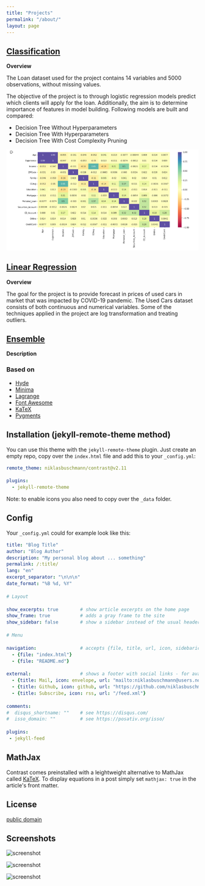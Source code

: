 ```yaml
---
title: "Projects"
permalink: "/about/"
layout: page
---
```





## [Classification](https://github.com/hajdekd/Data-Science-Projects/blob/main/Dalibor_Hajdek_Classification_Labipynb.ipynb)
 
 
 **Overview**
 
The Loan dataset used for the project contains 14 variables and 5000 observations, without missing values. 

The objective of the project is to through logistic regression models predict which clients will apply for the loan. Additionally, the aim is to determine importance of features in model building. Following models are built and compared: 

* Decision Tree Without Hyperparameters
* Decision Tree With Hyperparameters
* Decision Tree With Cost Complexity Pruning

![](https://github.com/hajdekd/Data-Science-Projects/blob/main/Classification3.PNG)



## [Linear Regression](https://github.com/hajdekd/Data-Science-Projects/blob/main/Dalibor_Hajdek_Linear_Regression_Assignment.ipynb)

**Overview**

The goal for the project is to provide forecast in prices of used cars in market that was impacted by COVID-19 pandemic. 
The Used Cars dataset consists of both continuous and numerical variables. Some of the techniques applied in the project are log transformation and treating outliers. 


## [Ensemble](https://github.com/hajdekd/Data-Science-Projects/blob/main/Dalibor_Hajdek_Ensemble_Lab.ipynb)

**Description**










### Based on

- [Hyde](https://github.com/poole/hyde)
- [Minima](https://github.com/jekyll/minima)
- [Lagrange](https://github.com/LeNPaul/Lagrange)
- [Font Awesome](http://fontawesome.io/)
- [KaTeX](https://katex.org/)
- [Pygments](https://github.com/richleland/pygments-css)

## Installation (jekyll-remote-theme method)

You can use this theme with the `jekyll-remote-theme` plugin. Just create an empty repo, copy over the `index.html` file and add this to your `_config.yml`:

```yaml
remote_theme: niklasbuschmann/contrast@v2.11

plugins:
  - jekyll-remote-theme
```

Note: to enable icons you also need to copy over the `_data` folder.

## Config

Your `_config.yml` could for example look like this:

```yaml
title: "Blog Title"
author: "Blog Author"
description: "My personal blog about ... something"
permalink: /:title/
lang: "en"
excerpt_separator: "\n\n\n"
date_format: "%B %d, %Y"

# Layout

show_excerpts: true        # show article excerpts on the home page
show_frame: true           # adds a gray frame to the site
show_sidebar: false        # show a sidebar instead of the usual header

# Menu

navigation:                # accepts {file, title, url, icon, sidebaricon}
  - {file: "index.html"}
  - {file: "README.md"}

external:                  # shows a footer with social links - for available icons see fontawesome.com/icons
  - {title: Mail, icon: envelope, url: "mailto:niklasbuschmann@users.noreply.github.com"}
  - {title: Github, icon: github, url: "https://github.com/niklasbuschmann/contrast"}
  - {title: Subscribe, icon: rss, url: "/feed.xml"}

comments:
#  disqus_shortname: ""    # see https://disqus.com/
#  isso_domain: ""         # see https://posativ.org/isso/

plugins:
 - jekyll-feed

```

## MathJax

Contrast comes preinstalled with a leightweight alternative to MathJax called [KaTeX](https://katex.org/). To display equations in a post simply set `mathjax: true` in the article's front matter.

## License

[public domain](http://unlicense.org/)

## Screenshots

![screenshot](https://user-images.githubusercontent.com/4943215/109431850-cd711780-7a08-11eb-8601-2763f2ee6bb4.png)

![screenshot](https://user-images.githubusercontent.com/4943215/109431832-b6cac080-7a08-11eb-9c5e-a058680c23a1.png)

![screenshot](https://user-images.githubusercontent.com/4943215/73125194-5f0b8b80-3fa4-11ea-805c-8387187503ad.png)
